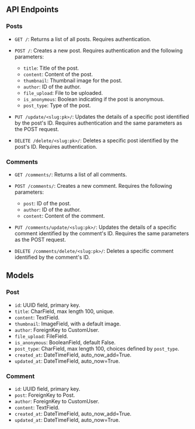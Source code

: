 ## API Endpoints

### Posts

- `GET /`: Returns a list of all posts. Requires authentication.

- `POST /`: Creates a new post. Requires authentication and the following parameters:
  - `title`: Title of the post.
  - `content`: Content of the post.
  - `thumbnail`: Thumbnail image for the post.
  - `author`: ID of the author.
  - `file_upload`: File to be uploaded.
  - `is_anonymous`: Boolean indicating if the post is anonymous.
  - `post_type`: Type of the post.

- `PUT /update/<slug:pk>/`: Updates the details of a specific post identified by the post's ID. Requires authentication and the same parameters as the POST request.

- `DELETE /delete/<slug:pk>/`: Deletes a specific post identified by the post's ID. Requires authentication.

### Comments

- `GET /comments/`: Returns a list of all comments.

- `POST /comments/`: Creates a new comment. Requires the following parameters:
  - `post`: ID of the post.
  - `author`: ID of the author.
  - `content`: Content of the comment.

- `PUT /comments/update/<slug:pk>/`: Updates the details of a specific comment identified by the comment's ID. Requires the same parameters as the POST request.

- `DELETE /comments/delete/<slug:pk>/`: Deletes a specific comment identified by the comment's ID.

## Models

### Post

- `id`: UUID field, primary key.
- `title`: CharField, max length 100, unique.
- `content`: TextField.
- `thumbnail`: ImageField, with a default image.
- `author`: ForeignKey to CustomUser.
- `file_upload`: FileField.
- `is_anonymous`: BooleanField, default False.
- `post_type`: CharField, max length 100, choices defined by `post_type`.
- `created_at`: DateTimeField, auto_now_add=True.
- `updated_at`: DateTimeField, auto_now=True.

### Comment

- `id`: UUID field, primary key.
- `post`: ForeignKey to Post.
- `author`: ForeignKey to CustomUser.
- `content`: TextField.
- `created_at`: DateTimeField, auto_now_add=True.
- `updated_at`: DateTimeField, auto_now=True.